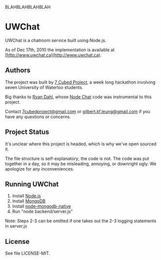 BLAHBLAHBLAHBLAH

UWChat
============
UWChat is a chatroom service built using Node.js.

As of Dec 17th, 2010 the implementation is available at [http://www.uwchat.ca](http://www.uwchat.ca).

Authors
----------
The project was built by [7 Cubed Project](http://www.7cubedproject.com), a week long hackathon involving seven University of Waterloo students.

Big thanks to [Ryan Dahl](mailto:ry@tinyclouds.org), whose [Node Chat](http://chat.nodejs.org/) code was instrumental to this project.

Contact 7cubedproject@gmail.com or gilbert.kf.leung@gmail.com if you have any questions or concerns.

Project Status
------------
It's unclear where this project is headed, which is why we've open sourced it.

The file structure is self-explanatory; the code is not. The code was put together in a day, so it may be misleading, annoying, or downright ugly. We apologize for any inconveniences.

Running UWChat
---------------
1. Install [Node.js](http://nodejs.org/)
2. Install [MongoDB](http://www.mongodb.org/)
3. Install [node-mongodb-native](http://github.com/christkv/node-mongodb-native)
4. Run "node backend/server.js"

Note: Steps 2-3 can be omitted if one takes out the 2-3 logging statements in server.js

License
----------
See file LICENSE-MIT.

